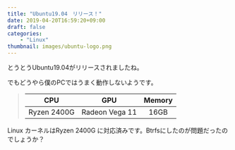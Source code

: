 ```yaml
---
title: "Ubuntu19.04　リリース！"
date: 2019-04-20T16:59:20+09:00
draft: false
categories:
    - "Linux"
thumbnail: images/ubuntu-logo.png
---
```


とうとうUbuntu19.04がリリースされましたね。


でもどうやら僕のPCではうまく動作しないようです。

>|     CPU     |      GPU       | Memory |
>|:-----------:|:--------------:|:------:|
>| Ryzen 2400G | Radeon Vega 11 |  16GB  |

Linux カーネルはRyzen 2400G に対応済みです。Btrfsにしたのが問題だったのでしょうか？
